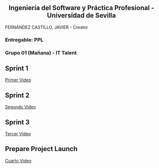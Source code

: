 ## <center>Ingeniería del Software y Práctica Profesional - Universidad de Sevilla</center>

FERNÁNDEZ CASTILLO, JAVIER - Creator

### Entregable: PPL
### Grupo 01 (Mañana) - IT Talent


## Sprint 1
[Primer Video](https://youtu.be/7XpbWu8gwaI?si=8aphusJ3Qgafe8eE)

## Sprint 2
[Segundo Video](https://youtu.be/LlAdCWUzI5Q?si=MB-F9ZdoS-fj6faJ)

## Sprint 3
[Tercer Video](https://youtu.be/Be_V5JWFVCY?si=jctESYSqgjTOSIdW)

## Prepare Project Launch
[Cuarto Video](https://youtu.be/pO7UgLfbFnk?si=9NLqRXIFLyO-Q7Rt)
